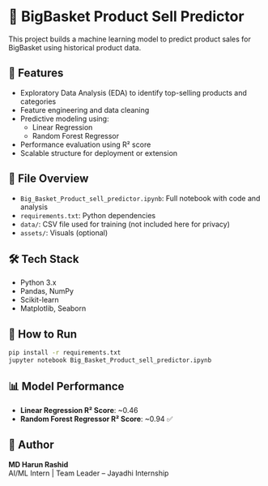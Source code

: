 # 🛒 BigBasket Product Sell Predictor

This project builds a machine learning model to predict product sales for BigBasket using historical product data.

## 📌 Features
- Exploratory Data Analysis (EDA) to identify top-selling products and categories
- Feature engineering and data cleaning
- Predictive modeling using:
  - Linear Regression
  - Random Forest Regressor
- Performance evaluation using R² score
- Scalable structure for deployment or extension

## 📂 File Overview
- `Big_Basket_Product_sell_predictor.ipynb`: Full notebook with code and analysis
- `requirements.txt`: Python dependencies
- `data/`: CSV file used for training (not included here for privacy)
- `assets/`: Visuals (optional)

## 🛠️ Tech Stack
- Python 3.x
- Pandas, NumPy
- Scikit-learn
- Matplotlib, Seaborn

## 🚀 How to Run
```bash
pip install -r requirements.txt
jupyter notebook Big_Basket_Product_sell_predictor.ipynb
```

## 📊 Model Performance
- **Linear Regression R² Score**: ~0.46  
- **Random Forest Regressor R² Score**: ~0.94 ✅

## 👤 Author
**MD Harun Rashid**  
AI/ML Intern | Team Leader – Jayadhi Internship